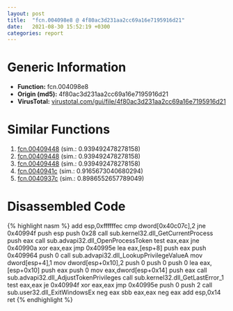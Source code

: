 ```yaml
---
layout: post
title:  "fcn.004098e8 @ 4f80ac3d231aa2cc69a16e7195916d21"
date:   2021-08-30 15:52:19 +0300
categories: report
---
```


# Generic Information
- **Function:** fcn.004098e8
- **Origin (md5):** 4f80ac3d231aa2cc69a16e7195916d21
- **VirusTotal:** [virustotal.com/gui/file/4f80ac3d231aa2cc69a16e7195916d21][virustotal_ref]



# Similar Functions

1. [fcn.00409448][similar_1_ref] (sim.: 0.939492478278158)
2. [fcn.00409448][similar_2_ref] (sim.: 0.939492478278158)
3. [fcn.00409448][similar_3_ref] (sim.: 0.939492478278158)
4. [fcn.0040941c][similar_4_ref] (sim.: 0.9165673040680294)
5. [fcn.0040937c][similar_5_ref] (sim.: 0.8986552657789049)


# Disassembled Code

{% highlight nasm %}
add esp,0xffffffec
cmp dword[0x40c07c],2
jne 0x40994f
push esp
push 0x28
call sub.kernel32.dll_GetCurrentProcess
push eax
call sub.advapi32.dll_OpenProcessToken
test eax,eax
jne 0x40990a
xor eax,eax
jmp 0x40995e
lea eax,[esp+8]
push eax
push 0x409964
push 0
call sub.advapi32.dll_LookupPrivilegeValueA
mov dword[esp+4],1
mov dword[esp+0x10],2
push 0
push 0
push 0
lea eax,[esp+0x10]
push eax
push 0
mov eax,dword[esp+0x14]
push eax
call sub.advapi32.dll_AdjustTokenPrivileges
call sub.kernel32.dll_GetLastError_1
test eax,eax
je 0x40994f
xor eax,eax
jmp 0x40995e
push 0
push 2
call sub.user32.dll_ExitWindowsEx
neg eax
sbb eax,eax
neg eax
add esp,0x14
ret 
{% endhighlight %}


[similar_1_ref]: /report/fcn.00409448@e9398015e0cb217dd733ec66460ced7d
[similar_2_ref]: /report/fcn.00409448@7610eb4a4e290563f87db1cc0480b6e7
[similar_3_ref]: /report/fcn.00409448@e4a72fe437dbc99d650504e450f93aae
[similar_4_ref]: /report/fcn.0040941c@e1cfd2251920da7635928443c90c6b4d
[similar_5_ref]: /report/fcn.0040937c@241e401b92b37dc9e35b2948d20d17b3
[virustotal_ref]: https://www.virustotal.com/gui/file/4f80ac3d231aa2cc69a16e7195916d21